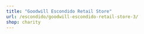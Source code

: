 ```yaml
---
title: "Goodwill Escondido Retail Store"
url: /escondido/goodwill-escondido-retail-store-3/
shop: charity
---
```


